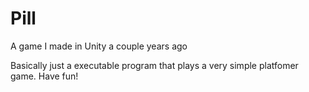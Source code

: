 # Pill
A game I made in Unity a couple years ago

Basically just a executable program that plays a very simple platfomer game. Have fun!
